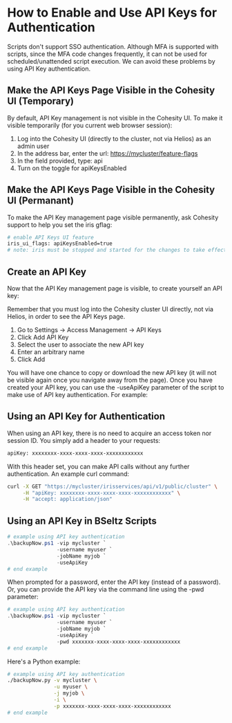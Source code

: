 # How to Enable and Use API Keys for Authentication

Scripts don't support SSO authentication. Although MFA is supported with scripts, since the MFA code changes frequently, it can not be used for scheduled/unattended script execution. We can avoid these problems by using API Key authentication.

## Make the API Keys Page Visible in the Cohesity UI (Temporary)

By default, API Key management is not visible in the Cohesity UI. To make it visible temporarily (for you current web browser session):

1. Log into the Cohesity UI (directly to the cluster, not via Helios) as an admin user
2. In the address bar, enter the url: <https://mycluster/feature-flags>
3. In the field provided, type: api
4. Turn on the toggle for apiKeysEnabled

## Make the API Keys Page Visible in the Cohesity UI (Permanant)

To make the API Key management page visible permanently, ask Cohesity support to help you set the iris gflag:

```bash
# enable API Keys UI feature
iris_ui_flags: apiKeysEnabled=true
# note: iris must be stopped and started for the changes to take effect
```

## Create an API Key

Now that the API Key management page is visible, to create yourself an API key:

Remember that you must log into the Cohesity cluster UI directly, not via Helios, in order to see the API Keys page.

1. Go to Settings -> Access Management -> API Keys
2. Click Add API Key
3. Select the user to associate the new API key
4. Enter an arbitrary name
5. Click Add

You will have one chance to copy or download the new API key (it will not be visible again once you navigate away from the page). Once you have created your API key, you can use the -useApiKey parameter of the script to make use of API key authentication. For example:

## Using an API Key for Authentication

When using an API key, there is no need to acquire an access token nor session ID. You simply add a header to your requests:

```bash
apiKey: xxxxxxxx-xxxx-xxxx-xxxx-xxxxxxxxxxxx
```

With this header set, you can make API calls without any further authentication. An example curl command:

```bash
curl -X GET "https://mycluster/irisservices/api/v1/public/cluster" \
     -H "apiKey: xxxxxxxx-xxxx-xxxx-xxxx-xxxxxxxxxxxx" \
     -H "accept: application/json"
```

## Using an API Key in BSeltz Scripts

```powershell
# example using API key authentication
.\backupNow.ps1 -vip mycluster `
                -username myuser `
                -jobName myjob `
                -useApiKey
# end example
```

When prompted for a password, enter the API key (instead of a password). Or, you can provide the API key via the command line using the -pwd parameter:

```powershell
# example using API key authentication
.\backupNow.ps1 -vip mycluster `
                -username myuser `
                -jobName myjob `
                -useApiKey `
                -pwd xxxxxxx-xxxx-xxxx-xxxx-xxxxxxxxxxxx
# end example
```

Here's a Python example:

```bash
# example using API key authentication
./backupNow.py -v mycluster \
               -u myuser \
               -j myjob \
               -i \
               -p xxxxxxx-xxxx-xxxx-xxxx-xxxxxxxxxxxx
# end example
```
